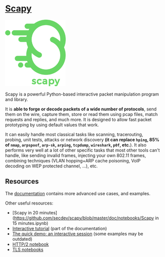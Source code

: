 # [Scapy](https://github.com/secdev/scapy)

<img src="../../../../../Assets/Pics/scapy_logo.png" alt="Scapy" style="zoom:33%;" />



Scapy is a powerful Python-based interactive packet manipulation program and library.

It is **able to forge or decode packets of a wide number of protocols**, send them on the wire, capture them, store or read them using pcap files, match requests and replies, and much more. It is designed to allow fast packet prototyping by using default values that work.

It can easily handle most classical tasks like scanning, tracerouting, probing, unit tests, attacks or network discovery **(it can replace `hping`, 85% of `nmap`, `arpspoof`, `arp-sk`, `arping`, `tcpdump`, `wireshark`, `p0f`, etc.**). It also performs very well at a lot of other specific tasks that most other tools can't handle, like sending invalid frames, injecting your own 802.11 frames, combining techniques (VLAN hopping+ARP cache poisoning, VoIP decoding on WEP protected channel, ...), etc.

## Resources

The [documentation](https://scapy.readthedocs.io/en/latest/) contains more advanced use cases, and examples.

Other useful resources:

- [Scapy in 20 minutes](https://github.com/secdev/scapy/blob/master/doc/notebooks/Scapy in 15 minutes.ipynb)
- [Interactive tutorial](https://scapy.readthedocs.io/en/latest/usage.html#interactive-tutorial) (part of the documentation)
- [The quick demo: an interactive session](https://scapy.readthedocs.io/en/latest/introduction.html#quick-demo) (some examples may be outdated)
- [HTTP/2 notebook](https://github.com/secdev/scapy/blob/master/doc/notebooks/HTTP_2_Tuto.ipynb)
- [TLS notebooks](https://github.com/secdev/scapy/blob/master/doc/notebooks/tls)

